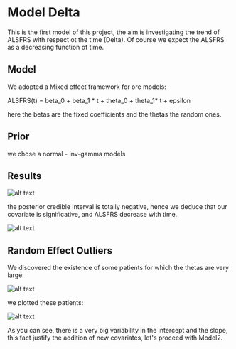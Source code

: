 # Model Delta
This is the first model of this project, the aim is investigating the trend of ALSFRS with respect ot the time (Delta). Of course we expect the ALSFRS as a decreasing function of time.

## Model
We adopted a Mixed effect framework for ore models:

ALSFRS(t) = beta_0 + beta_1 * t + theta_0 + theta_1* t + epsilon

here the betas are the fixed coefficients and the thetas the random ones.

## Prior

we chose a normal - inv-gamma models

## Results

![alt text](https://github.com/massimiliano96/ALS_Bayesian_Analysis/blob/master/model1/images/plot_model1_beta2.%20jpeg)

the posterior credible interval is totally negative, hence we deduce that our covariate is significative, and ALSFRS decrease with time.

![alt text](https://github.com/massimiliano96/ALS_Bayesian_Analysis/blob/master/model1/images/plot_model1_marginal_effect.jpeg)

## Random Effect Outliers

We discovered the existence of some patients for which the thetas are very large:

![alt text](https://github.com/massimiliano96/ALS_Bayesian_Analysis/blob/master/model1/images/random_effect_outliers.%20jpeg)

we plotted these patients:

![alt text](https://github.com/massimiliano96/ALS_Bayesian_Analysis/blob/master/model1/images/outliers_score.%20jpeg)

As you can see, there is a very big variability in the intercept and the slope, this fact justify the addition of new covariates, let's proceed with Model2.
